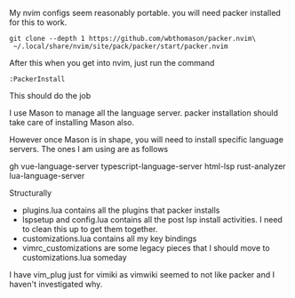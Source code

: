 My nvim configs seem reasonably portable. you will need packer installed for this to work.

```shell
git clone --depth 1 https://github.com/wbthomason/packer.nvim\
 ~/.local/share/nvim/site/pack/packer/start/packer.nvim
```

After this when you get into nvim, just run the command

```
:PackerInstall
```

This should do the job

I use Mason to manage all the language server. packer installation should take care of installing Mason also.

However once Mason is in shape, you will need to install specific language servers. The ones I am using are as follows

gh 
vue-language-server
typescript-language-server
html-lsp
rust-analyzer
lua-language-server

Structurally

* plugins.lua contains all the plugins that packer installs
* lspsetup and config.lua contains all the post lsp install activities. I need to clean this up to get them together.
* customizations.lua contains all my key bindings
* vimrc_customizations are some legacy pieces that I should move to customizations.lua someday

I have vim_plug just for vimiki as vimwiki seemed to not like packer and I haven't investigated why. 


